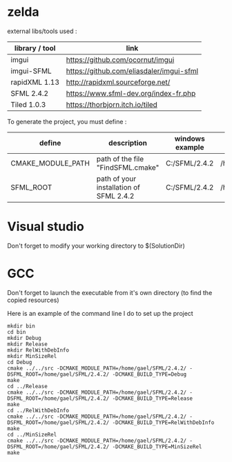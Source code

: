 # zelda

external libs/tools used :

| library / tool | link                                       |
|----------------|--------------------------------------------|
| imgui          | <https://github.com/ocornut/imgui>         |
| imgui-SFML     | <https://github.com/eliasdaler/imgui-sfml> |
| rapidXML 1.13  | <http://rapidxml.sourceforge.net/>         |
| SFML 2.4.2     | <https://www.sfml-dev.org/index-fr.php>    |
| Tiled 1.0.3    | <https://thorbjorn.itch.io/tiled>          |

To generate the project, you must define :

| define            | description                             | windows example | linux example          |
|-------------------|-----------------------------------------|-----------------|------------------------|
| CMAKE_MODULE_PATH | path of the file "FindSFML.cmake"       | C:/SFML/2.4.2   | /home/gael/SFML/2.4.2/ |
| SFML_ROOT         | path of your installation of SFML 2.4.2 | C:/SFML/2.4.2   | /home/gael/SFML/2.4.2/ |

# Visual studio

Don't forget to modify your working directory to $(SolutionDir)

# GCC

Don't forget to launch the executable from it's own directory (to find the copied resources)

Here is an example of the command line I do to set up the project

```
mkdir bin
cd bin
mkdir Debug
mkdir Release
mkdir RelWithDebInfo
mkdir MinSizeRel
cd Debug
cmake ../../src -DCMAKE_MODULE_PATH=/home/gael/SFML/2.4.2/ -DSFML_ROOT=/home/gael/SFML/2.4.2/ -DCMAKE_BUILD_TYPE=Debug
make
cd ../Release
cmake ../../src -DCMAKE_MODULE_PATH=/home/gael/SFML/2.4.2/ -DSFML_ROOT=/home/gael/SFML/2.4.2/ -DCMAKE_BUILD_TYPE=Release
make
cd ../RelWithDebInfo
cmake ../../src -DCMAKE_MODULE_PATH=/home/gael/SFML/2.4.2/ -DSFML_ROOT=/home/gael/SFML/2.4.2/ -DCMAKE_BUILD_TYPE=RelWithDebInfo
make
cd ../MinSizeRel
cmake ../../src -DCMAKE_MODULE_PATH=/home/gael/SFML/2.4.2/ -DSFML_ROOT=/home/gael/SFML/2.4.2/ -DCMAKE_BUILD_TYPE=MinSizeRel
make
```